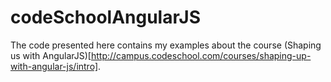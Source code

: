 # codeSchoolAngularJS
The code presented here contains my examples about the course (Shaping us with AngularJS)[http://campus.codeschool.com/courses/shaping-up-with-angular-js/intro].
